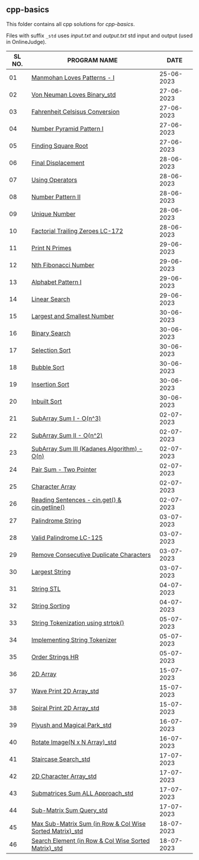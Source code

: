 ## cpp-basics

This folder contains all cpp solutions for _cpp-basics_.

Files with suffix `_std` uses _input.txt_ and _output.txt_ std input and output (used in OnlineJudge).

| SL NO. | PROGRAM NAME                                                                                            | DATE       |
| ------ | ------------------------------------------------------------------------------------------------------- | ---------- |
| 01     | [Manmohan Loves Patterns - I](<01_Manmohan Loves Patterns - I.cpp>)                                     | 25-06-2023 |
| 02     | [Von Neuman Loves Binary_std](<02_Von Neuman Loves Binary_std.cpp>)                                     | 27-06-2023 |
| 03     | [Fahrenheit Celsisus Conversion](<03_Fahrenheit Celsisus Conversion.cpp>)                               | 27-06-2023 |
| 04     | [Number Pyramid Pattern I](<04_Number Pyramid Pattern I.cpp>)                                           | 27-06-2023 |
| 05     | [Finding Square Root](<05_Finding Square Root.cpp>)                                                     | 27-06-2023 |
| 06     | [Final Displacement](<06_Final Displacement.cpp>)                                                       | 28-06-2023 |
| 07     | [Using Operators](<07_Using Operators.cpp>)                                                             | 28-06-2023 |
| 08     | [Number Pattern II](<08_Number Pattern II.cpp>)                                                         | 28-06-2023 |
| 09     | [Unique Number](<09_Unique Number.cpp>)                                                                 | 28-06-2023 |
| 10     | [Factorial Trailing Zeroes LC-172](<10_Factorial Trailing Zeroes LC-172.cpp>)                           | 28-06-2023 |
| 11     | [Print N Primes](<11_Print N Primes.cpp>)                                                               | 29-06-2023 |
| 12     | [Nth Fibonacci Number](<12_Nth Fibonacci Number.cpp>)                                                   | 29-06-2023 |
| 13     | [Alphabet Pattern I](<13_Alphabet Pattern I.cpp>)                                                       | 29-06-2023 |
| 14     | [Linear Search](<14_Linear Search.cpp>)                                                                 | 29-06-2023 |
| 15     | [Largest and Smallest Number](<15_Largest and Smallest Number.cpp>)                                     | 30-06-2023 |
| 16     | [Binary Search](<16_Binary Search.cpp>)                                                                 | 30-06-2023 |
| 17     | [Selection Sort](<17_Selection Sort.cpp>)                                                               | 30-06-2023 |
| 18     | [Bubble Sort](<18_Bubble Sort.cpp>)                                                                     | 30-06-2023 |
| 19     | [Insertion Sort](<19_Insertion Sort.cpp>)                                                               | 30-06-2023 |
| 20     | [Inbuilt Sort](<20_Inbuilt Sort.cpp>)                                                                   | 30-06-2023 |
| 21     | [SubArray Sum I - O(n^3)](<21_SubArray Sum I - O(n3).cpp>)                                              | 02-07-2023 |
| 22     | [SubArray Sum II - O(n^2)](<22_SubArray Sum II - O(n2).cpp>)                                            | 02-07-2023 |
| 23     | [SubArray Sum III (Kadanes Algorithm) - O(n)](<23_SubArray Sum III (Kadanes Algorithm) - O(n).cpp>)     | 02-07-2023 |
| 24     | [Pair Sum - Two Pointer](<24_Pair Sum - Two Pointer.cpp>)                                               | 02-07-2023 |
| 25     | [Character Array](<25_Character Array.cpp>)                                                             | 02-07-2023 |
| 26     | [Reading Sentences - cin.get() & cin.getline()](<26_Reading Sentences - cin.get() & cin.getline().cpp>) | 02-07-2023 |
| 27     | [Palindrome String](<27_Palindrome String.cpp>)                                                         | 03-07-2023 |
| 28     | [Valid Palindrome LC-125](<28_Valid Palindrome LC-125.cpp>)                                             | 03-07-2023 |
| 29     | [Remove Consecutive Duplicate Characters](<29_Remove Consecutive Duplicate Characters.cpp>)             | 03-07-2023 |
| 30     | [Largest String](<30_Largest String.cpp>)                                                               | 03-07-2023 |
| 31     | [String STL](<31_String STL.cpp>)                                                                       | 04-07-2023 |
| 32     | [String Sorting](<32_String Sorting.cpp>)                                                               | 04-07-2023 |
| 33     | [String Tokenization using strtok()](<33_String Tokenization using strtok().cpp>)                       | 05-07-2023 |
| 34     | [Implementing String Tokenizer](<34_Implementing String Tokenizer.cpp>)                                 | 05-07-2023 |
| 35     | [Order Strings HR](<35_Order Strings HR.cpp>)                                                           | 05-07-2023 |
| 36     | [2D Array](<36_2D Array.cpp>)                                                                           | 15-07-2023 |
| 37 | [Wave Print 2D Array_std](<37_Wave_Print_2D_Array_std.cpp>) | 15-07-2023 |
| 38 | [Spiral Print 2D Array_std](<38_Spiral_Print_2D_Array_std.cpp>) | 15-07-2023 |
| 39 | [Piyush and Magical Park_std](<39_Piyush_and_Magical_Park_std.cpp>) | 16-07-2023 |
| 40 | [Rotate Image(N x N Array)_std](<40_Rotate_Image-N_x_N_Array_std.cpp>) | 16-07-2023 |
| 41 | [Staircase Search_std](<41_Staircase_Search_std.cpp>) | 17-07-2023 |
| 42 | [2D Character Array_std](<42_2D_Character_Array_std.cpp>) | 17-07-2023 |
| 43 | [Submatrices Sum ALL Approach_std](<43_Submatrices_Sum_ALL_Approach_std.cpp>) | 17-07-2023 |
| 44 | [Sub-Matrix Sum Query_std](<44_Sub-Matrix_Sum_Query_std.cpp>) | 17-07-2023 | 
| 45 | [Max Sub-Matrix Sum (in Row & Col Wise Sorted Matrix)_std](<45_Max_Sub-Matrix_Sum_(in_Row_&_Col_Wise_Sorted_Matrix)_std.cpp>) | 18-07-2023 | 
| 46 | [Search Element (in Row & Col Wise Sorted Matrix)_std](<46_Search_Element_(in_Row_&_Col_Wise_Sorted_Matrix)_std.cpp>) | 18-07-2023 | 
